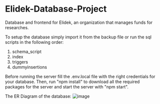 # Elidek-Database-Project
Database and frontend for Elidek, an organization that manages funds for researches.

To setup the database simply import it from the backup file or run the sql scripts in the following order:
1. schema_script
2. index
3. triggers
4. dummyinsertions

Before running the server fill the .env.local file with the right credentials for your database. Then, run "npm install" to download all the required packages for the server and start the server with "npm start".

The ER Diagram of the database:
![image](https://github.com/stavroskout/Elidek-Database-Project/assets/101260626/27b8bb53-8bc4-4cc9-b8fe-276c958344fb)
